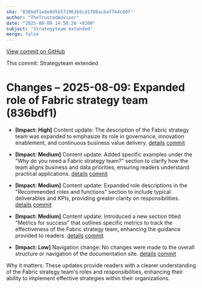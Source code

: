 ```yaml
---
sha: "836bdf1ede0d5b571963b5cd1788acbaf764cddf"
author: "TheTrustedAdvisor"
date: "2025-08-09 14:58:26 +0200"
subject: "Strategyteam extended"
merge: false
---
```


[View commit on GitHub](https://github.com/TheTrustedAdvisor/FabricAdoptionFramework/commit/836bdf1ede0d5b571963b5cd1788acbaf764cddf)

This commit: Strategyteam extended

# Changes – 2025-08-09: Expanded role of Fabric strategy team (836bdf1)

- **[Impact: High]** Content update: The description of the Fabric strategy team was expanded to emphasize its role in governance, innovation enablement, and continuous business value delivery. [details](/docs/about/changes/2025-08-09-strategy-team-extended) [commit](https://github.com/TheTrustedAdvisor/FabricAdoptionFramework/commit/836bdf1ede0d5b571963b5cd1788acbaf764cddf)
  
- **[Impact: Medium]** Content update: Added specific examples under the "Why do you need a Fabric strategy team?" section to clarify how the team aligns business and data priorities, ensuring readers understand practical applications. [details](/docs/about/changes/2025-08-09-strategy-team-extended) [commit](https://github.com/TheTrustedAdvisor/FabricAdoptionFramework/commit/836bdf1ede0d5b571963b5cd1788acbaf764cddf)

- **[Impact: Medium]** Content update: Expanded role descriptions in the "Recommended roles and functions" section to include typical deliverables and KPIs, providing greater clarity on responsibilities. [details](/docs/about/changes/2025-08-09-strategy-team-extended) [commit](https://github.com/TheTrustedAdvisor/FabricAdoptionFramework/commit/836bdf1ede0d5b571963b5cd1788acbaf764cddf)

- **[Impact: Medium]** Content update: Introduced a new section titled "Metrics for success" that outlines specific metrics to track the effectiveness of the Fabric strategy team, enhancing the guidance provided to readers. [details](/docs/about/changes/2025-08-09-strategy-team-extended) [commit](https://github.com/TheTrustedAdvisor/FabricAdoptionFramework/commit/836bdf1ede0d5b571963b5cd1788acbaf764cddf)

- **[Impact: Low]** Navigation change: No changes were made to the overall structure or navigation of the documentation site. [details](/docs/about/changes/2025-08-09-strategy-team-extended) [commit](https://github.com/TheTrustedAdvisor/FabricAdoptionFramework/commit/836bdf1ede0d5b571963b5cd1788acbaf764cddf)

Why it matters: These updates provide readers with a clearer understanding of the Fabric strategy team's roles and responsibilities, enhancing their ability to implement effective strategies within their organizations.
